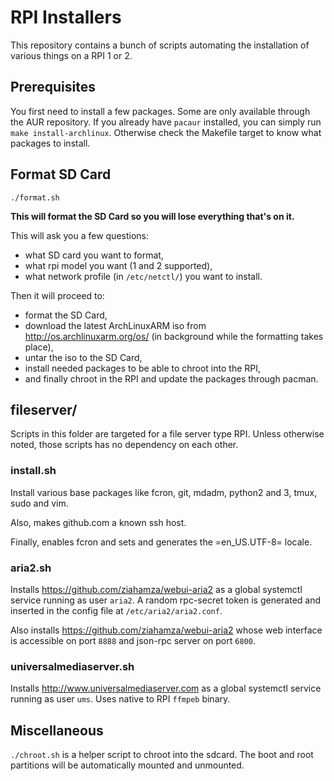 # RPI Installers

This repository contains a bunch of scripts automating the installation of
various things on a RPI 1 or 2.


## Prerequisites

You first need to install a few packages. Some are only available through the
AUR repository. If you already have `pacaur` installed, you can simply run `make
install-archlinux`. Otherwise check the Makefile target to know what packages to
install.


## Format SD Card

	./format.sh
    
**This will format the SD Card so you will lose everything that's on it.**

This will ask you a few questions:
* what SD card you want to format,
* what rpi model you want (1 and 2 supported),
* what network profile (in `/etc/netctl/`) you want to install.

Then it will proceed to:
* format the SD Card,
* download the latest ArchLinuxARM iso from http://os.archlinuxarm.org/os/ (in
  background while the formatting takes place),
* untar the iso to the SD Card,
* install needed packages to be able to chroot into the RPI,
* and finally chroot in the RPI and update the packages through pacman.


## fileserver/

Scripts in this folder are targeted for a file server type RPI. Unless otherwise
noted, those scripts has no dependency on each other.

### install.sh

Install various base packages like fcron, git, mdadm, python2 and 3, tmux, sudo
and vim.

Also, makes github.com a known ssh host.

Finally, enables fcron and sets and generates the =en_US.UTF-8= locale.

### aria2.sh

Installs https://github.com/ziahamza/webui-aria2 as a global systemctl service
running as user `aria2`. A random rpc-secret token is generated and inserted in
the config file at `/etc/aria2/aria2.conf`.

Also installs https://github.com/ziahamza/webui-aria2 whose web interface is
accessible on port `8888` and json-rpc server on port `6800`.

### universalmediaserver.sh

Installs http://www.universalmediaserver.com as a global systemctl service
running as user `ums`. Uses native to RPI `ffmpeb` binary.

## Miscellaneous

`./chroot.sh` is a helper script to chroot into the sdcard. The boot and root
partitions will be automatically mounted and unmounted.
